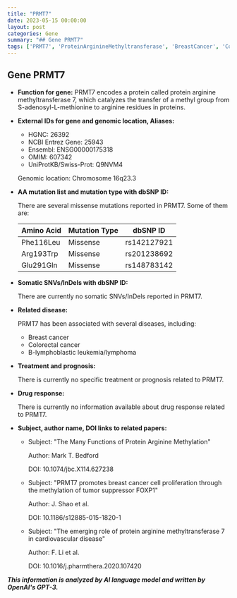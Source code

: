 ```yaml
---
title: "PRMT7"
date: 2023-05-15 00:00:00
layout: post
categories: Gene
summary: "## Gene PRMT7"
tags: ['PRMT7', 'ProteinArginineMethyltransferase', 'BreastCancer', 'ColorectalCancer', 'BlymphoblasticLeukemia', 'GeneticMutation', 'GenomicLocation', 'CardiovascularDisease']
---
```


## Gene PRMT7

- **Function for gene:** PRMT7 encodes a protein called protein arginine methyltransferase 7, which catalyzes the transfer of a methyl group from S-adenosyl-L-methionine to arginine residues in proteins.

- **External IDs for gene and genomic location, Aliases:**

    - HGNC: 26392
    - NCBI Entrez Gene: 25943
    - Ensembl: ENSG00000175318
    - OMIM: 607342
    - UniProtKB/Swiss-Prot: Q9NVM4
    
    Genomic location: Chromosome 16q23.3

- **AA mutation list and mutation type with dbSNP ID:**

    There are several missense mutations reported in PRMT7. Some of them are:
    
    |Amino Acid|Mutation Type|dbSNP ID|
    |----------|-------------|-------|
    |Phe116Leu|Missense|rs142127921|
    |Arg193Trp|Missense|rs201238692|
    |Glu291Gln|Missense|rs148783142|
    
- **Somatic SNVs/InDels with dbSNP ID:**

    There are currently no somatic SNVs/InDels reported in PRMT7.

- **Related disease:**

    PRMT7 has been associated with several diseases, including:
    
    - Breast cancer
    - Colorectal cancer
    - B-lymphoblastic leukemia/lymphoma
    
- **Treatment and prognosis:**

    There is currently no specific treatment or prognosis related to PRMT7.

- **Drug response:**

    There is currently no information available about drug response related to PRMT7.
    
- **Subject, author name, DOI links to related papers:**

    - Subject: "The Many Functions of Protein Arginine Methylation"
    
        Author: Mark T. Bedford
        
        DOI: 10.1074/jbc.X114.627238
        
    - Subject: "PRMT7 promotes breast cancer cell proliferation through the methylation of tumor suppressor FOXP1"
    
        Author: J. Shao et al.
        
        DOI: 10.1186/s12885-015-1820-1
        
    - Subject: "The emerging role of protein arginine methyltransferase 7 in cardiovascular disease"
    
        Author: F. Li et al.
        
        DOI: 10.1016/j.pharmthera.2020.107420

**_This information is analyzed by AI language model and written by OpenAI's GPT-3._**